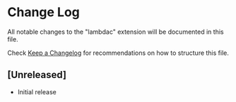 # Change Log

All notable changes to the "lambdac" extension will be documented in this file.

Check [Keep a Changelog](http://keepachangelog.com/) for recommendations on how to structure this file.

## [Unreleased]

- Initial release